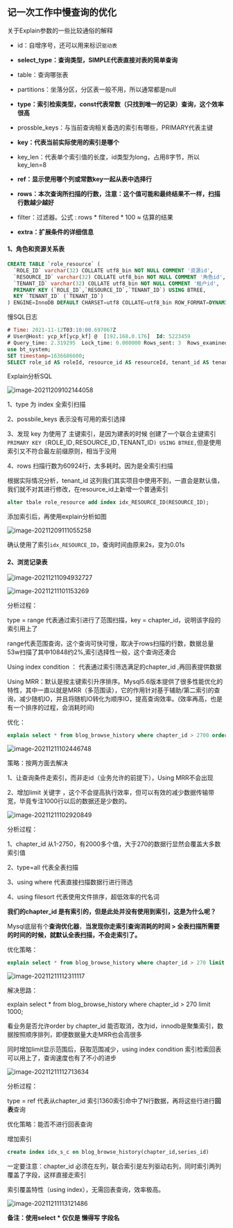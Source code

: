 ## 记一次工作中慢查询的优化

关于Explain参数的一些比较通俗的解释

- id：自增序号，还可以用来标识`驱动表`
- **select_type：查询类型，SIMPLE代表直接对表的简单查询**
- table：查询哪张表
- partitions：坐落分区，分区表一般不用，所以通常都是null
- **type：索引检索类型，const代表常数（只找到唯一的记录）查询，这个效率很高**
- prossble_keys：与当前查询相关备选的索引有哪些，PRIMARY代表主键
- **key：代表当前实际使用的索引是哪个**
- key_len：代表单个索引值的长度，id类型为long，占用8字节，所以key_len=8
- **ref：显示使用哪个列或常数key一起从表中选择行**
- **rows：本次查询所扫描的行数，注意：这个值可能和最终结果不一样，扫描行数越少越好**

- filter：过滤器。公式 : rows * filtered * 100 ≈ 估算的结果

- **extra：扩展条件的详细信息**

#### 1、角色和资源关系表

```sql
CREATE TABLE `role_resource` (
  `ROLE_ID` varchar(32) COLLATE utf8_bin NOT NULL COMMENT '资源id',
  `RESOURCE_ID` varchar(32) COLLATE utf8_bin NOT NULL COMMENT '角色id',
  `TENANT_ID` varchar(32) COLLATE utf8_bin NOT NULL COMMENT '租户id',
  PRIMARY KEY (`ROLE_ID`,`RESOURCE_ID`,`TENANT_ID`) USING BTREE,
  KEY `TENANT_ID` (`TENANT_ID`)
) ENGINE=InnoDB DEFAULT CHARSET=utf8 COLLATE=utf8_bin ROW_FORMAT=DYNAMIC COMMENT='角色和资源关系表'
```

慢SQL日志

```sql
# Time: 2021-11-12T03:10:00.697067Z
# User@Host: ycp_kf[ycp_kf] @  [192.168.0.176]  Id: 5223459
# Query_time: 2.319295  Lock_time: 0.000000 Rows_sent: 3  Rows_examined: 59094
use bt_system;
SET timestamp=1636686600;
SELECT role_id AS roleId, resource_id AS resourceId, tenant_id AS tenantId FROM ROLE_RESOURCE WHERE tenant_id = '83060345edf246298eb6899ade8d29ff' AND resource_id IN ('fabb24743e4f45499da45e6e01bbe678');
```

Explain分析SQL

![image-20211209102144058](https://gitee.com/huangwei0123/image/raw/master/img/image-20211209102144058.png)

1、type 为 index  全索引扫描 

2、possbile_keys 表示没有可用的索引选择

3、发现 key 为使用了 主键索引，是因为建表的时候 创建了一个联合主键索引` PRIMARY KEY (`ROLE_ID`,`RESOURCE_ID`,`TENANT_ID`) USING BTREE,`但是使用索引又不符合最左前缀原则，相当于没用

4、rows 扫描行数为60924行，太多耗时。因为是全索引扫描

根据实际情况分析，tenant_id 这列我们其实项目中使用不到，一直会是默认值，我们就不对其进行修改，在resource_id上新增一个普通索引

```sql
alter tbale role_resource add index idx_RESOURCE_ID(RESOURCE_ID);
```

添加索引后，再使用explain分析如图

![image-20211209111055258](https://gitee.com/huangwei0123/image/raw/master/img/image-20211209111055258.png)

确认使用了索引`idx_RESOURCE_ID`，查询时间由原来2s，变为0.01s





#### 2、浏览记录表

![image-20211211094932727](https://gitee.com/huangwei0123/image/raw/master/img/image-20211211094932727.png)

![image-20211211101153269](https://gitee.com/huangwei0123/image/raw/master/img/image-20211211101153269.png)

分析过程：

type = range 代表通过索引进行了范围扫描，key = chapter_id，说明该字段的索引用上了

range代表范围查询，这个查询可快可慢，取决于rows扫描的行数，数据总量53w扫描了其中10848约2%,索引选择性一般，这个查询还凑合

Using index condition ： 代表通过索引筛选满足的chapter_id ,再回表提供数据

Using MRR：默认是按主键索引升序排序。Mysql5.6版本提供了很多性能优化的特性，其中一直以就是MRR（多范围读），它的作用针对基于辅助/第二索引的查询，减少随机IO，并且将随机IO转化为顺序IO，提高查询效率。(效率再高，也是有一个排序的过程，会消耗时间)

优化：

```sql
explain select * from blog_browse_history where chapter_id > 2700 order by chapter_id limit 0,1000;
```

![image-20211211102446748](https://gitee.com/huangwei0123/image/raw/master/img/image-20211211102446748.png)

策略：按两方面去解决

1、让查询条件走索引，而非走id（业务允许的前提下），Using MRR不会出现

2、增加limit 关键字 ，这个不会提高执行效率，但可以有效的减少数据传输带宽，毕竟专注1000行以后的数据还是少数的。



![image-20211211102920849](https://gitee.com/huangwei0123/image/raw/master/img/image-20211211102920849.png)

分析过程：

1、chapter_id 从1-2750，有2000多个值，大于270的数据行显然会覆盖大多数索引值

2、type=all 代表全表扫描

3、using where 代表直接扫描数据行进行筛选

4、using filesort 代表使用文件排序，超低效率的代名词

**我们的chapter_id  是有索引的，但是此处并没有使用到索引，这是为什么呢？**

Mysql底层有个**查询优化器**，**当发现你走索引查询消耗的时间 > 全表扫描所需要的时间的时候，就默认全表扫描，不会走索引了。**

优化策略：

```sql
explain select * from blog_browse_history where chapter_id > 270 limit 1000;
```

![image-20211211112311117](https://gitee.com/huangwei0123/image/raw/master/img/image-20211211112311117.png)

解决思路：

explain select * from blog_browse_history where chapter_id > 270 limit 1000;

看业务是否允许order by chapter_id 能否取消，改为id，innodb是聚集索引，数据按照顺序排列，即便数据量大走MRR也会高很多

同时增加limit显示范围后，获取范围减少，using index condition 索引检索回表可以用上了，查询速度也有了不小的进步



![image-20211211112713634](https://gitee.com/huangwei0123/image/raw/master/img/image-20211211112713634.png)

分析过程：

type = ref 代表从chapter_id 索引1360索引命中了N行数据，再将这些行进行**回表**查询

优化策略：能否不进行回表查询

增加索引

```sql
create index idx_s_c on blog_browse_history(chapter_id,series_id)
```

一定要注意：chapter_id 必须在左列，联合索引是左列驱动右列，同时索引两列覆盖了字段，这样直接走索引

索引覆盖特性（using index），无需回表查询，效率极高。

![image-20211211113121486](https://gitee.com/huangwei0123/image/raw/master/img/image-20211211113121486.png)



**备注：使用select * 仅仅是 懒得写 字段名**
